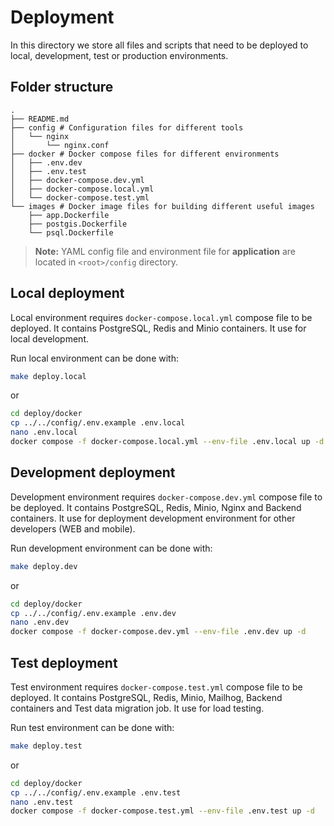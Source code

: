 # Deployment

In this directory we store all files and scripts that need to be deployed to local, development, test or production
environments.

<a id="folder-structure"></a>
## Folder structure

```shell
.
├── README.md
├── config # Configuration files for different tools
│   └── nginx
│       └── nginx.conf
├── docker # Docker compose files for different environments
│   ├── .env.dev
│   ├── .env.test
│   ├── docker-compose.dev.yml
│   ├── docker-compose.local.yml
│   └── docker-compose.test.yml
└── images # Docker image files for building different useful images
    ├── app.Dockerfile
    ├── postgis.Dockerfile
    └── psql.Dockerfile
```

> **Note:** YAML config file and environment file for **application** are located in `<root>/config` directory.

<a id="local-deployment"></a>
## Local deployment

Local environment requires `docker-compose.local.yml` compose file to be deployed. It contains PostgreSQL, Redis and
Minio containers. It use for local development.

Run local environment can be done with:

```bash
make deploy.local
```

or

```bash
cd deploy/docker
cp ../../config/.env.example .env.local
nano .env.local
docker compose -f docker-compose.local.yml --env-file .env.local up -d
```

<a id="development-deployment"></a>
## Development deployment

Development environment requires `docker-compose.dev.yml` compose file to be deployed. It contains PostgreSQL, Redis,
Minio, Nginx and Backend containers. It use for deployment development environment for other developers (WEB and
mobile).

Run development environment can be done with:

```bash
make deploy.dev
```

or

```bash
cd deploy/docker
cp ../../config/.env.example .env.dev
nano .env.dev
docker compose -f docker-compose.dev.yml --env-file .env.dev up -d
```

<a id="test-deployment"></a>
## Test deployment

Test environment requires `docker-compose.test.yml` compose file to be deployed. It contains PostgreSQL, Redis, Minio,
Mailhog, Backend containers and Test data migration job. It use for load testing.

Run test environment can be done with:

```bash
make deploy.test
```

or

```bash
cd deploy/docker
cp ../../config/.env.example .env.test
nano .env.test
docker compose -f docker-compose.test.yml --env-file .env.test up -d
```